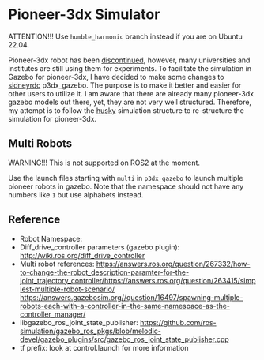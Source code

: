 # Pioneer-3dx Simulator

ATTENTION!!!
Use `humble_harmonic` branch instead if you are on Ubuntu 22.04.

Pioneer-3dx robot has been [discontinued](https://www.generationrobots.com/en/402395-robot-mobile-pioneer-3-dx.html), however, many universities and institutes are still using them for experiments. To facilitate the simulation in Gazebo for pioneer-3dx, I have decided to make some changes to [sidneyrdc](https://github.com/sidneyrdc/p3dx_gazebo) p3dx_gazebo. The purpose is to make it better and easier for other users to utilize it. I am aware that there are already many pioneer-3dx gazebo models out there, yet, they are not very well structured. Therefore, my attempt is to follow the [husky](https://github.com/husky) simulation structure to re-structure the simulation for pioneer-3dx.

## Multi Robots

WARNING!!!
This is not supported on ROS2 at the moment.

Use the launch files starting with `multi` in `p3dx_gazebo` to launch multiple pioneer robots in gazebo. Note that the namespace should not have any numbers like `1` but use alphabets instead.

## Reference

- Robot Namespace:   
- Diff_drive_controller parameters (gazebo plugin): http://wiki.ros.org/diff_drive_controller  
- Multi robot references: https://answers.ros.org/question/267332/how-to-change-the-robot_description-paramter-for-the-joint_trajectory_controller/https://answers.ros.org/question/263415/simplest-multiple-robot-scenario/ https://answers.gazebosim.org//question/16497/spawning-multiple-robots-each-with-a-controller-in-the-same-namespace-as-the-controller_manager/  
- libgazebo_ros_joint_state_publisher: https://github.com/ros-simulation/gazebo_ros_pkgs/blob/melodic-devel/gazebo_plugins/src/gazebo_ros_joint_state_publisher.cpp  
- tf prefix: look at control.launch for more information
